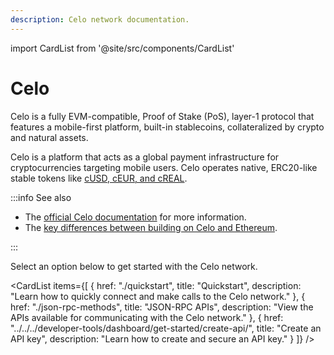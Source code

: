 ```yaml
---
description: Celo network documentation.
---
```


import CardList from '@site/src/components/CardList'

# Celo

Celo is a fully EVM-compatible, Proof of Stake (PoS), layer-1 protocol that features a mobile-first platform, built-in
stablecoins, collateralized by crypto and natural assets.

Celo is a platform that acts as a global payment infrastructure for cryptocurrencies targeting mobile users. Celo operates
native, ERC20-like stable tokens like [cUSD, cEUR, and cREAL](https://celoreserve.org/).

:::info See also

- The [official Celo documentation](https://docs.celo.org/) for more information.
- The [key differences between building on Celo and Ethereum](https://docs.celo.org/developer/migrate/from-ethereum).

:::

Select an option below to get started with the Celo network.

<CardList
  items={[
    {
      href: "./quickstart",
      title: "Quickstart",
      description: "Learn how to quickly connect and make calls to the Celo network."
    },
    {
      href: "./json-rpc-methods",
      title: "JSON-RPC APIs",
      description: "View the APIs available for communicating with the Celo network."
    },
    {
      href: "../../../developer-tools/dashboard/get-started/create-api/",
      title: "Create an API key",
      description: "Learn how to create and secure an API key."
    }
  ]}
/>
